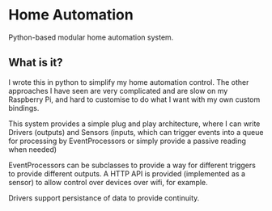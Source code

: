 # Home Automation
Python-based modular home automation system.

## What is it?
I wrote this in python to simplify my home automation control. The other approaches I have seen are very complicated and are slow on my Raspberry Pi, and hard to customise to do what I want with my own custom bindings.

This system provides a simple plug and play architecture, where I can write Drivers (outputs) and Sensors (inputs, which can trigger events into a queue for processing by EventProcessors or simply provide a passive reading when needed)

EventProcessors can be subclasses to provide a way for different triggers to provide different outputs. A HTTP API is provided (implemented as a sensor) to allow control over devices over wifi, for example.

Drivers support persistance of data to provide continuity.
